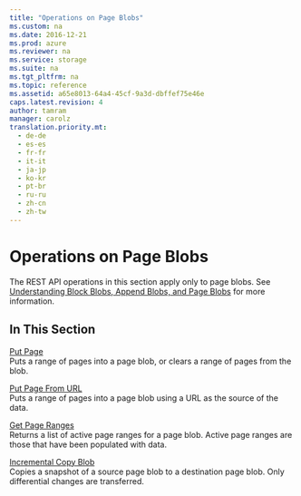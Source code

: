 ```yaml
---
title: "Operations on Page Blobs"
ms.custom: na
ms.date: 2016-12-21
ms.prod: azure
ms.reviewer: na
ms.service: storage
ms.suite: na
ms.tgt_pltfrm: na
ms.topic: reference
ms.assetid: a65e8013-64a4-45cf-9a3d-dbffef75e46e
caps.latest.revision: 4
author: tamram
manager: carolz
translation.priority.mt: 
  - de-de
  - es-es
  - fr-fr
  - it-it
  - ja-jp
  - ko-kr
  - pt-br
  - ru-ru
  - zh-cn
  - zh-tw
---
```

# Operations on Page Blobs
The REST API operations in this section apply only to page blobs. See [Understanding Block Blobs, Append Blobs, and Page Blobs](Understanding-Block-Blobs--Append-Blobs--and-Page-Blobs.md) for more information.  
  
## In This Section  
 [Put Page](Put-Page.md)  
 Puts a range of pages into a page blob, or clears a range of pages from the blob.  

 [Put Page From URL](Put-Page-From-Url.md)  
 Puts a range of pages into a page blob using a URL as the source of the data.  
  
 [Get Page Ranges](Get-Page-Ranges.md)  
 Returns a list of active page ranges for a page blob. Active page ranges are those that have been populated with data.

 [Incremental Copy Blob](Incremental-Copy-Blob.md)  
 Copies a snapshot of a source page blob to a destination page blob. Only differential changes are transferred.